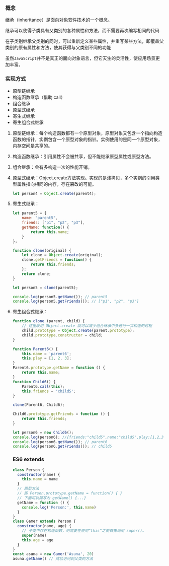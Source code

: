 ### 概念

继承（inheritance）是面向对象软件技术的一个概念。

继承可以使得子类具有父类别的各种属性和方法，而不需要再次编写相同的代码

在子类别继承父类别的同时，可以重新定义某些属性，并重写某些方法，即覆盖父类别的原有属性和方法，使其获得与父类别不同的功能

虽然`JavaScript`并不是真正的面向对象语言，但它天生的灵活性，使应用场景更加丰富。

### 实现方式

- 原型链继承
- 构造函数继承（借助 call）
- 组合继承
- 原型式继承
- 寄生式继承
- 寄生组合式继承

1. 原型链继承：每个构造函数都有一个原型对象，原型对象又包含一个指向构造函数的指针，实例包含一个原型对象的指针。实例使用的是同一个原型对象，内存空间是共享的。

2. 构造函数继承：引用属性不会被共享，但不能继承原型属性或原型方法。

3. 组合继承：会有多构造一次的性能开销。

4. 原型式继承：Object.create方法实现。实现的是浅拷贝，多个实例的引用类型属性指向相同的内存，存在篡改的可能。

   ```js
   let person4 = Object.create(parent4);
   ```

5. 寄生式继承：

   ```js
   let parent5 = {
       name: "parent5",
       friends: ["p1", "p2", "p3"],
       getName: function() {
           return this.name;
       }
   };
   
   function clone(original) {
       let clone = Object.create(original);
       clone.getFriends = function() {
           return this.friends;
       };
       return clone;
   }
   
   let person5 = clone(parent5);
   
   console.log(person5.getName()); // parent5
   console.log(person5.getFriends()); // ["p1", "p2", "p3"]
   ```

6. 寄生组合式继承：

   ```js
   function clone (parent, child) {
       // 这里改用 Object.create 就可以减少组合继承中多进行一次构造的过程
       child.prototype = Object.create(parent.prototype);
       child.prototype.constructor = child;
   }
   
   function Parent6() {
       this.name = 'parent6';
       this.play = [1, 2, 3];
   }
   Parent6.prototype.getName = function () {
       return this.name;
   }
   function Child6() {
       Parent6.call(this);
       this.friends = 'child5';
   }
   
   clone(Parent6, Child6);
   
   Child6.prototype.getFriends = function () {
       return this.friends;
   }
   
   let person6 = new Child6(); 
   console.log(person6); //{friends:"child5",name:"child5",play:[1,2,3],__proto__:Parent6}
   console.log(person6.getName()); // parent6
   console.log(person6.getFriends()); // child5
   ```

   ### ES6 extends

   ```js
   class Person {
     constructor(name) {
       this.name = name
     }
     // 原型方法
     // 即 Person.prototype.getName = function() { }
     // 下面可以简写为 getName() {...}
     getName = function () {
       console.log('Person:', this.name)
     }
   }
   class Gamer extends Person {
     constructor(name, age) {
       // 子类中存在构造函数，则需要在使用“this”之前首先调用 super()。
       super(name)
       this.age = age
     }
   }
   const asuna = new Gamer('Asuna', 20)
   asuna.getName() // 成功访问到父类的方法
   ```

   

